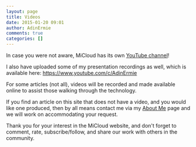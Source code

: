 ```yaml
---
layout: page
title: Videos
date: 2015-01-20 09:01
author: AdinErmie
comments: true
categories: []
---
```

In case you were not aware, MiCloud has its own <a title="MiCloud YouTube Channel" href="https://youtube.com/user/SCMiCloud/feed" target="_blank" rel="noopener noreferrer">YouTube channel</a>!

I also have uploaded some of my presentation recordings as well, which is available here: <a href="https://www.youtube.com/c/AdinErmie" target="_blank" rel="noopener noreferrer">https://www.youtube.com/c/AdinErmie</a>

For some articles (not all), videos will be recorded and made available online to assist those walking through the technology.

If you find an article on this site that does not have a video, and you would like one produced, then by all means contact me via my <a title="About Me" href="http://adinermie.com/about/" target="_blank" rel="noopener noreferrer">About Me</a> page and we will work on accommodating your request.

Thank you for your interest in the MiCloud website, and don't forget to comment, rate, subscribe/follow, and share our work with others in the community.
